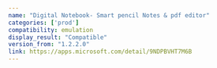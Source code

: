 ```yaml
---
name: "Digital Notebook- Smart pencil Notes & pdf editor"
categories: ['prod']
compatibility: emulation
display_result: "Compatible"
version_from: "1.2.2.0"
link: https://apps.microsoft.com/detail/9NDPBVHT7M6B
---
```

